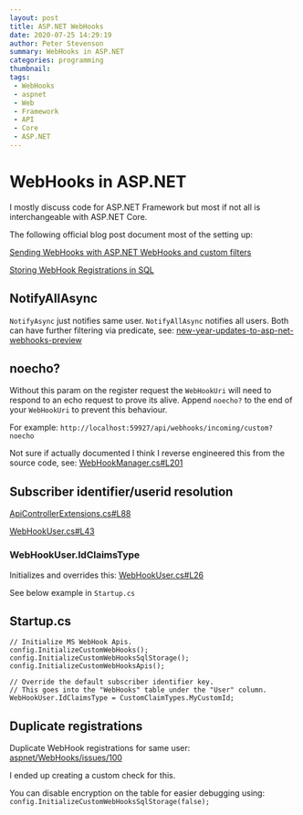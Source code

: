 ```yaml
---
layout: post
title: ASP.NET WebHooks
date: 2020-07-25 14:29:19
author: Peter Stevenson
summary: WebHooks in ASP.NET
categories: programming
thumbnail:
tags:
 - WebHooks
 - aspnet
 - Web
 - Framework
 - API
 - Core
 - ASP.NET
---
```


# WebHooks in ASP.NET

I mostly discuss code for ASP.NET Framework but most if not all is interchangeable with ASP.NET Core.

The following official blog post document most of the setting up:

[Sending WebHooks with ASP.NET WebHooks and custom filters](https://devblogs.microsoft.com/aspnet/sending-webhooks-with-asp-net-webhooks-preview/)

[Storing WebHook Registrations in SQL](https://devblogs.microsoft.com/aspnet/updates-to-microsoft-asp-net-webhooks-preview/)

## NotifyAllAsync

`NotifyAsync` just notifies same user. `NotifyAllAsync` notifies all users. Both can have further filtering via predicate, see: [new-year-updates-to-asp-net-webhooks-preview](https://devblogs.microsoft.com/aspnet/new-year-updates-to-asp-net-webhooks-preview/)

## noecho?

Without this param on the register request the `WebHookUri` will need to respond to an echo request to prove its alive. Append `noecho?` to the end of your `WebHookUri` to prevent this behaviour.

For example: `http://localhost:59927/api/webhooks/incoming/custom?noecho`

Not sure if actually documented I think I reverse engineered this from the source code, see: [WebHookManager.cs#L201](https://github.com/aspnet/AspNetWebHooks/blob/7a7554b2748cc094ff1fa151de3e1b1b56d32511/src/Microsoft.AspNet.WebHooks.Custom/WebHooks/WebHookManager.cs#L201)

## Subscriber identifier/userid resolution

[ApiControllerExtensions.cs#L88](https://github.com/aspnet/AspNetWebHooks/blob/7a7554b2748cc094ff1fa151de3e1b1b56d32511/src/Microsoft.AspNet.WebHooks.Custom/Extensions/ApiControllerExtensions.cs#L88)

[WebHookUser.cs#L43](https://github.com/aspnet/AspNetWebHooks/blob/7a7554b2748cc094ff1fa151de3e1b1b56d32511/src/Microsoft.AspNet.WebHooks.Custom/WebHooks/WebHookUser.cs#L43)

### WebHookUser.IdClaimsType

Initializes and overrides this: [WebHookUser.cs#L26](https://github.com/aspnet/AspNetWebHooks/blob/7a7554b2748cc094ff1fa151de3e1b1b56d32511/src/Microsoft.AspNet.WebHooks.Custom/WebHooks/WebHookUser.cs#L26)

See below example in `Startup.cs`

## Startup.cs

```
// Initialize MS WebHook Apis.
config.InitializeCustomWebHooks();
config.InitializeCustomWebHooksSqlStorage();
config.InitializeCustomWebHooksApis();

// Override the default subscriber identifier key.
// This goes into the "WebHooks" table under the "User" column.
WebHookUser.IdClaimsType = CustomClaimTypes.MyCustomId;
```

## Duplicate registrations

Duplicate WebHook registrations for same user: [aspnet/WebHooks/issues/100](https://github.com/aspnet/WebHooks/issues/100)

I ended up creating a custom check for this.

You can disable encryption on the table for easier debugging using: `config.InitializeCustomWebHooksSqlStorage(false);`